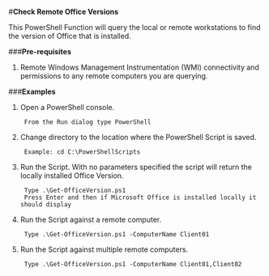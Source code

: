 ﻿#**Check Remote Office Versions**

This PowerShell Function will query the local or remote workstations to find the version of Office that is installed.   

###**Pre-requisites**

1. Remote Windows Management Instrumentation (WMI) connectivity and permissions to any remote computers you are querying. 

###**Examples**

1. Open a PowerShell console.

		From the Run dialog type PowerShell 
		
2. Change directory to the location where the PowerShell Script is saved.

		Example: cd C:\PowerShellScripts
		
2. Run the Script. With no parameters specified the script will return the locally installed Office Version.

		Type .\Get-OfficeVersion.ps1
		Press Enter and then if Microsoft Office is installed locally it should display
	
3. Run the Script against a remote computer. 

		Type .\Get-OfficeVersion.ps1 -ComputerName Client01

4. Run the Script against multiple remote computers. 

		Type .\Get-OfficeVersion.ps1 -ComputerName Client01,Client02
	

	

